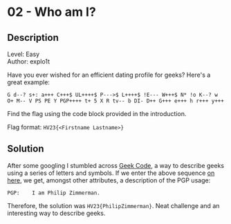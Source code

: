 # 02 - Who am I?

## Description

Level: Easy<br/>
Author: explo1t

Have you ever wished for an efficient dating profile for geeks? Here's a great example:

```
G d--? s+: a+++ C+++$ UL++++$ P--->$ L++++$ !E--- W+++$ N* !o K--? w O+ M-- V PS PE Y PGP++++ t+ 5 X R tv-- b DI- D++ G+++ e+++ h r+++ y+++
```

Find the flag using the code block provided in the introduction.

Flag format: `HV23{<Firstname Lastname>}`

## Solution

After some googling I stumbled across [Geek Code](https://en.wikipedia.org/wiki/Geek_Code), a way to describe geeks
using a series of letters and symbols. If we enter the above sequence [on here](https://www.dcode.fr/geek-code), we get,
amongst other attributes, a description of the PGP usage:

```
PGP:	I am Philip Zimmerman.
```

Therefore, the solution was `HV23{PhilipZimmerman}`. Neat challenge and an interesting way to describe geeks.
